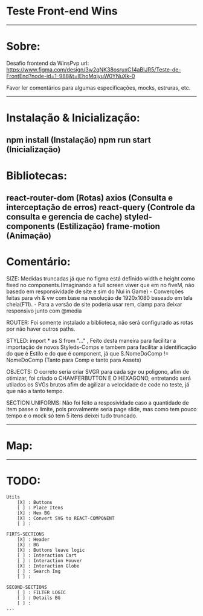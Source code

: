 # Teste Front-end Wins

--------------------------------------------------------------------------------------------------------------------------------------------------------------------------------------------------

# Sobre:
  Desafio frontend da WinsPvp url: https://www.figma.com/design/3w2qNK38osruxC14aBlJR5/Teste-de-FrontEnd?node-id=1-988&t=IEhoMqjyuW0YNuXk-0

  Favor ler comentários para algumas especificações, mocks, estruras, etc.

--------------------------------------------------------------------------------------------------------------------------------------------------------------------------------------------------
# Instalação & Inicialização:
  npm install (Instalação)
  npm run start (Inicialização)
--------------------------------------------------------------------------------------------------------------------------------------------------------------------------------------------------

# Bibliotecas:
  react-router-dom (Rotas)
  axios (Consulta e interceptação de erros)
  react-query (Controle da consulta e gerencia de cache)
  styled-components (Estilização)
  frame-motion (Animação)
--------------------------------------------------------------------------------------------------------------------------------------------------------------------------------------------------

# Comentário:

  SIZE: Medidas truncadas já que no figma está definido width e height como fixed no components.(Imaginando a full screen viwer que em no fiveM, não basedo em responsividade de site e sim do Nui in Game)
    - Converções feitas para vh & vw com base na resolução de 1920x1080 baseado em tela cheia(F11).
    - Para a versão de site poderia usar rem, clamp para deixar responsivo junto com @media
    
  ROUTER: Foi somente instalado a biblioteca, não será configurado as rotas por não haver outros paths.

  STYLED: import * as S from "..." , Feito desta maneira para facilitar a importação de novos Styleds-Comps e tambem 
  para facilitar a identificação do que é Estilo e do que é component, já que S.NomeDoComp != NomeDoComp (Tanto para Comp e tanto para Assets)

  OBJECTS: O correto seria criar SVGR para cada sgv ou poligono, afim de otimizar, foi criado o CHAMFERBUTTON E O HEXAGONO, entretando será utilados os SVGs brutos afim de agilizar a velocidade de code no teste, já que não a tanto tempo.

  SECTION UNIFORMS: Não foi feito a resposividade caso a quantidade de item passe o limite, pois provalmente seria page slide, mas como tem pouco tempo  e o mock só tem 5 itens deixei tudo truncado. 

--------------------------------------------------------------------------------------------------------------------------------------------------------------------------------------------------

# Map:


--------------------------------------------------------------------------------------------------------------------------------------------------------------------------------------------------


# TODO:
    Utils
        [X] : Buttons
        [ ] : Place Itens
        [X] : Hex BG
        [X] : Convert SVG to REACT-COMPONENT
        [ ] :

    FIRTS-SECTIONS
        [X] : Header
        [X] : BG
        [X] : Buttons leave logic
        [ ] : Interaction Cart
        [ ] : Interaction Houver
        [X] : Interaction Globe
        [ ] : Search Img
        [ ] :

    SECOND-SECTIONS
        [ ] : FILTER LOGIC
        [ ] : Details BG
        [ ] :   
    ...